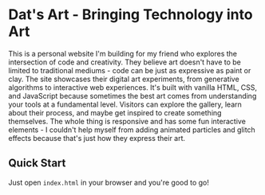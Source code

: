 # Dat's Art - Bringing Technology into Art

This is a personal website I'm building for my friend who explores the intersection of code and creativity. They believe art doesn't have to be limited to traditional mediums - code can be just as expressive as paint or clay. The site showcases their digital art experiments, from generative algorithms to interactive web experiences. It's built with vanilla HTML, CSS, and JavaScript because sometimes the best art comes from understanding your tools at a fundamental level. Visitors can explore the gallery, learn about their process, and maybe get inspired to create something themselves. The whole thing is responsive and has some fun interactive elements - I couldn't help myself from adding animated particles and glitch effects because that's just how they express their art.

## Quick Start
Just open `index.html` in your browser and you're good to go!
